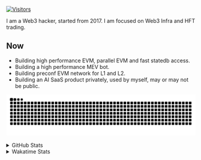 <!-- markdownlint-disable MD041 MD010 MD033 -->
[![Visitors](https://api.visitorbadge.io/api/daily?path=Akagi201%2FAkagi201&label=Visitors%20Today&countColor=%2337d67a)](https://visitorbadge.io/status?path=Akagi201%2FAkagi201)

I am a Web3 hacker, started from 2017. I am focused on Web3 Infra and HFT trading.

## Now

* Building high performance EVM, parallel EVM and fast statedb access.
* Building a high performance MEV bot.
* Building preconf EVM network for L1 and L2.
* Building an AI SaaS product privately, used by myself, may or may not be public.

[![github contribution grid snake animation](https://raw.githubusercontent.com/Akagi201/Akagi201/output/github-contribution-grid-snake.svg#gh-light-mode-only)](https://github.com/Akagi201)

<details>
<summary>GitHub Stats</summary>
  <a href="https://github.com/Akagi201"><img alt="Profile Detail" src="https://raw.githubusercontent.com/Akagi201/Akagi201/master/profile-summary-card-output/dracula/0-profile-details.svg" /></a>
  <a href="https://github.com/Akagi201"><img alt="Github Stats" src="https://raw.githubusercontent.com/Akagi201/Akagi201/master/profile-summary-card-output/dracula/3-stats.svg" /></a>
  <a href="https://github.com/Akagi201"><img alt="Lang By Commits" src="https://raw.githubusercontent.com/Akagi201/Akagi201/master/profile-summary-card-output/dracula/2-most-commit-language.svg" /></a>
</details>

<details>
<summary>Wakatime Stats</summary>
<br>

<!--START_SECTION:waka-->

```txt
From: 15 October 2024 - To: 22 October 2024

Total Time: 47 hrs 40 mins

Other        29 hrs 12 mins  ███████████████▒░░░░░░░░░   61.27 %
Rust         7 hrs 56 mins   ████▒░░░░░░░░░░░░░░░░░░░░   16.67 %
sh           3 hrs 23 mins   █▓░░░░░░░░░░░░░░░░░░░░░░░   07.11 %
Go           2 hrs 44 mins   █▒░░░░░░░░░░░░░░░░░░░░░░░   05.77 %
YAML         1 hr 9 mins     ▓░░░░░░░░░░░░░░░░░░░░░░░░   02.42 %
Markdown     41 mins         ▒░░░░░░░░░░░░░░░░░░░░░░░░   01.46 %
TypeScript   30 mins         ▒░░░░░░░░░░░░░░░░░░░░░░░░   01.06 %
Bash         27 mins         ▒░░░░░░░░░░░░░░░░░░░░░░░░   00.97 %
JavaScript   23 mins         ▒░░░░░░░░░░░░░░░░░░░░░░░░   00.83 %
TOML         16 mins         ░░░░░░░░░░░░░░░░░░░░░░░░░   00.57 %
```

<!--END_SECTION:waka-->

</details>
